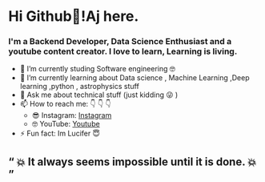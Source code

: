 # Hi Github👋!Aj here.
### I'm a Backend Developer, Data Science Enthusiast and a youtube content creator. I love to learn, Learning is living.


- 🔭 I’m currently studing Software engineering :nerd_face:
- 🌱 I’m currently learning about Data science , Machine Learning ,Deep learning ,python , astrophysics stuff
- 💬 Ask me about technical stuff (just kidding :stuck_out_tongue_winking_eye: )
- 📫 How to reach me: :point_down: :point_down: :point_down:
    - :sunglasses: Instagram: [Instagram](https://www.instagram.com/ajith_singh_02/)
    - :nerd_face: YouTube:  [Youtube](https://www.youtube.com/channel/UCsmbOQ-mSzOTVIzJlpYWWyA)
- ⚡ Fun fact: Im Lucifer :innocent:

## “ :boom: It always seems impossible until it is done. :boom: ”

